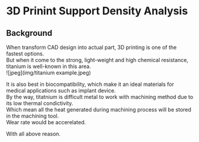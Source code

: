 # 3D Prinint Support Density Analysis

## Background
When transform CAD design into actual part, 3D printing is one of the fastest options. <br>
But when it come to the strong, light-weight and high chemical resistance, titanium is well-known in this area. <br>
![jpeg](img/titanium example.jpeg)

It is also best in biocompatibility, which make it an ideal materials for medical applications such as implant device. <br>
By the way, titatnium is difficult metal to work with machining method due to its low thermal condictivity. <br>
Which mean all the heat generated during machining process will be stored in the machining tool. <br>
Wear rate would be accerelated.

With all above reason.
